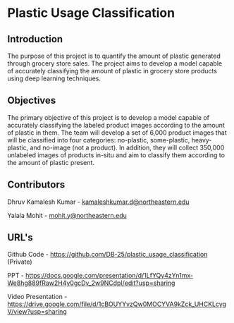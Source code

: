 
# Plastic Usage Classification

## Introduction
The purpose of this project is to quantify the amount of plastic generated through grocery store sales. The project aims to develop a model capable of accurately classifying the amount of plastic in grocery store products using deep learning techniques.

## Objectives
The primary objective of this project is to develop a model capable of accurately classifying the labeled product images according to the amount of plastic in them. The team will develop a set of 6,000 product images that will be classified into four categories: no-plastic, some-plastic, heavy-plastic, and no-image (not a product). In addition, they will collect 350,000 unlabeled images of products in-situ and aim to classify them according to the amount of plastic present.

## Contributors
Dhruv Kamalesh Kumar - kamaleshkumar.d@northeastern.edu 

Yalala Mohit - mohit.y@northeastern.edu

## URL's
Github Code - https://github.com/DB-25/plastic_usage_classification (Private)

PPT - https://docs.google.com/presentation/d/1LfYQy4zYn1mx-We8hg889fRaw2H4y0gcDv_2w9NCdpI/edit?usp=sharing

Video Presentation - https://drive.google.com/file/d/1cBOUYYvzQw0MOCYVA9kZck_UHCKLcygV/view?usp=sharing




